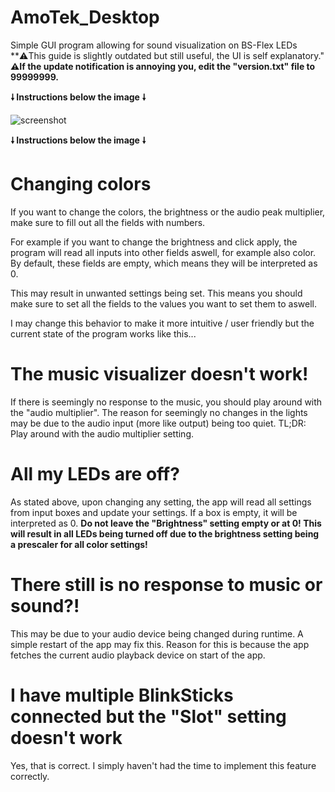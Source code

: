 # AmoTek_Desktop
Simple GUI program allowing for sound visualization on BS-Flex LEDs 
**⚠️This guide is slightly outdated but still useful, the UI is self explanatory."
**⚠️If the update notification is annoying you, edit the "version.txt" file to 99999999.**

**🠗 Instructions below the image 🠗**

![screenshot](https://cdn.discordapp.com/attachments/701418364622340178/973631673151406150/1.jpg)

**🠗 Instructions below the image 🠗**

# Changing colors

If you want to change the colors, the brightness or the audio peak multiplier, make sure to fill out all the fields with numbers.

For example if you want to change the brightness and click apply, the program will read all inputs into other fields aswell, for example also color.
By default, these fields are empty, which means they will be interpreted as 0.

This may result in unwanted settings being set. This means you should make sure to set all the fields to the values you want to set them to aswell.

I may change this behavior to make it more intuitive / user friendly but the current state of the program works like this...

# The music visualizer doesn't work!
If there is seemingly no response to the music, you should play around with the "audio multiplier".
The reason for seemingly no changes in the lights may be due to the audio input (more like output) being too quiet.
TL;DR: Play around with the audio multiplier setting.

# All my LEDs are off?
As stated above, upon changing any setting, the app will read all settings from input boxes and update your settings. If a box is empty, it will be interpreted as 0. **Do not leave the "Brightness" setting empty or at 0! This will result in all LEDs being turned off due to the brightness setting being a prescaler for all color settings!**

# There still is no response to music or sound?!
This may be due to your audio device being changed during runtime. A simple restart of the app may fix this.
Reason for this is because the app fetches the current audio playback device on start of the app.

# I have multiple BlinkSticks connected but the "Slot" setting doesn't work
 Yes, that is correct. I simply haven't had the time to implement this feature correctly.
